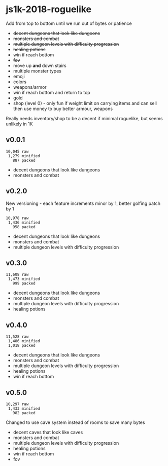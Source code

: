 # js1k-2018-roguelike

Add from top to bottom until we run out of bytes or patience

- ~~decent dungeons that look like dungeons~~
- ~~monsters and combat~~
- ~~multiple dungeon levels with difficulty progression~~
- ~~healing potions~~
- ~~win if reach bottom~~
- ~~fov~~
- move up **and** down stairs
- multiple monster types
- emoji
- colors
- weapons/armor
- win if reach bottom and return to top
- gold
- shop (level 0) - only fun if weight limit on carrying items and can sell then
  use money to buy better armour, weapons

Really needs inventory/shop to be a decent if minimal roguelike, but seems 
unlikely in 1K

## v0.0.1

```
10,045 raw
 1,279 minified
   887 packed
```

- decent dungeons that look like dungeons
- monsters and combat

## v0.2.0

New versioning - each feature increments minor by 1, better golfing patch by 1

```
10,978 raw
 1,436 minified
   958 packed
```

- decent dungeons that look like dungeons
- monsters and combat
- multiple dungeon levels with difficulty progression

## v0.3.0

```
11,608 raw
 1,473 minified
   999 packed
```

- decent dungeons that look like dungeons
- monsters and combat
- multiple dungeon levels with difficulty progression
- healing potions

## v0.4.0

```
11,528 raw
 1,486 minified
 1,018 packed
```

- decent dungeons that look like dungeons
- monsters and combat
- multiple dungeon levels with difficulty progression
- healing potions
- win if reach bottom

## v0.5.0

```
10,297 raw
 1,433 minified
   982 packed
```

Changed to use cave system instead of rooms to save many bytes

- decent caves that look like caves
- monsters and combat
- multiple dungeon levels with difficulty progression
- healing potions
- win if reach bottom
- fov
